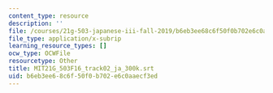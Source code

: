 ```yaml
---
content_type: resource
description: ''
file: /courses/21g-503-japanese-iii-fall-2019/b6eb3ee68c6f50f0b702e6c0aaecf3ed_MIT21G_503F16_track02_ja_300k.vtt
file_type: application/x-subrip
learning_resource_types: []
ocw_type: OCWFile
resourcetype: Other
title: MIT21G_503F16_track02_ja_300k.srt
uid: b6eb3ee6-8c6f-50f0-b702-e6c0aaecf3ed
---
```

